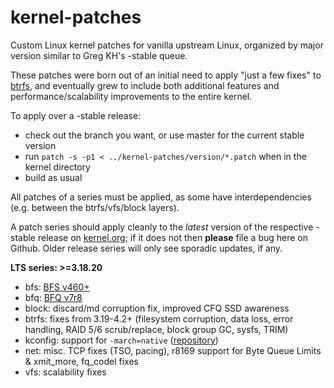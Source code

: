 kernel-patches
==============

Custom Linux kernel patches for vanilla upstream Linux, organized by major
version similar to Greg KH's -stable queue.

These patches were born out of an initial need to apply "just a few fixes"
to [btrfs](https://btrfs.wiki.kernel.org/), and eventually grew to include both
additional features and performance/scalability improvements to the entire kernel.

To apply over a -stable release:

- check out the branch you want, or use master for the current stable version
- run `patch -s -p1 < ../kernel-patches/version/*.patch` when in the kernel directory
- build as usual

All patches of a series must be applied, as some have interdependencies
(e.g. between the btrfs/vfs/block layers).

A patch series should apply cleanly to the *latest* version of the respective -stable
release on [kernel.org](https://www.kernel.org/); if it does not then **please** file
a bug here on Github. Older release series will only see sporadic updates, if any.

**LTS series: >=3.18.20**

- bfs: [BFS v460+](http://ck-hack.blogspot.de/2014/12/bfs-460-linux-318-ck1.html)
- bfq: [BFQ v7r8](http://algogroup.unimore.it/people/paolo/disk_sched/)
- block: discard/md corruption fix, improved CFQ SSD awareness
- btrfs: fixes from 3.19-4.2+ (filesystem corruption, data loss, error handling, RAID 5/6 scrub/replace, block group GC, sysfs, TRIM)
- kconfig: support for `-march=native` ([repository](https://github.com/graysky2/kernel_gcc_patch))
- net: misc. TCP fixes (TSO, pacing), r8169 support for Byte Queue Limits & xmit_more, fq_codel fixes
- vfs: scalability fixes

